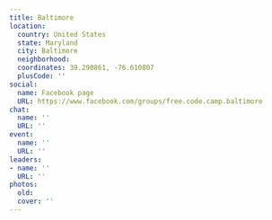 ```yaml
---
title: Baltimore
location:
  country: United States
  state: Maryland
  city: Baltimore
  neighborhood: 
  coordinates: 39.290861, -76.610807
  plusCode: ''
social:
  name: Facebook page
  URL: https://www.facebook.com/groups/free.code.camp.baltimore
chat:
  name: ''
  URL: ''
event:
  name: ''
  URL: ''
leaders:
- name: ''
  URL: ''
photos:
  old: 
  cover: ''
---
```

